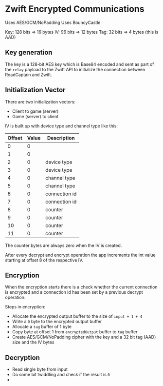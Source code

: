 # Zwift Encrypted Communications

Uses AES/GCM/NoPadding
Uses BouncyCastle

Key: 128 bits => 16 bytes
IV: 96 bits => 12 bytes
Tag: 32 bits => 4 bytes (this is AAD)

## Key generation

The key is a 128-bit AES key which is Base64 encoded and sent as part of the `relay` payload to the Zwift API to initialize the connection between RoadCaptain and Zwift.

## Initialization Vector

There are two initialization vectors:

- Client to game (server)
- Game (server) to client

IV is built up with device type and channel type like this:

| Offset | Value | Description |
|--------|-------|-----------|
|  0  | 0 |  |
|  1  | 0 |  |
|  2  | 0 |  device type |
|  3  | 0 |  device type |
|  4  | 0 |  channel type |
|  5  | 0 |  channel type |
|  6  | 0 |  connection id |
|  7  | 0 |  connection id |
|  8  | 0 | counter |
|  9  | 0 | counter |
| 10  | 0 | counter |
| 11  | 0 | counter |

The counter bytes are always zero when the IV is created.

After every decrypt and encrypt operation the app increments the int value starting at offset 8 of the respective IV.

## Encryption

When the encryption starts there is a check whether the current connection is encrypted and a connection id has been set by a previous decrypt operation.

Steps in encryption:

- Allocate the encrypted output buffer to the size of `input + 1 + 4`
- Write a `0` byte to the encrypted output buffer
- Allocate a `tag` buffer of 1 byte
- Copy byte at offset 1 from `encryptedOutput` buffer to `tag` buffer
- Create AES/GCM/NoPadding cipher with the key and a 32 bit tag (AAD) size and the IV bytes

## Decryption

- Read single byte from input
- Do some bit twiddling and check if the result is `0`
- 
